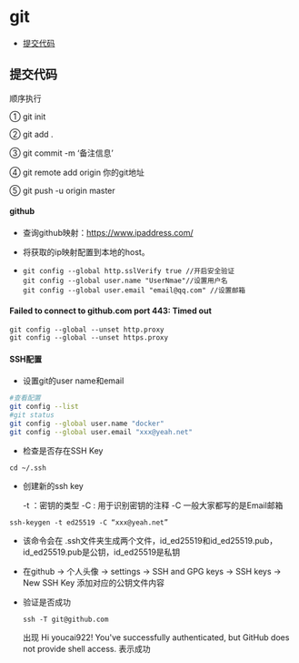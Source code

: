 # git

- [提交代码](#commit)

  

## <span id="commit">提交代码</span>

顺序执行

① git init

② git add .

③ git commit -m ‘备注信息’

④ git remote add origin  你的git地址

⑤ git push -u origin master



#### github

- 查询github映射：https://www.ipaddress.com/

- 将获取的ip映射配置到本地的host。

- ```
  git config --global http.sslVerify true //开启安全验证
  git config --global user.name "UserNmae"//设置用户名
  git config --global user.email "email@qq.com" //设置邮箱
  ```

  

#### Failed to connect to github.com port 443: Timed out

```
git config --global --unset http.proxy
git config --global --unset https.proxy
```



#### SSH配置

- 设置git的user name和email

```sh
#查看配置
git config --list
#git status
git config --global user.name "docker"
git config --global user.email "xxx@yeah.net"
```

- 检查是否存在SSH Key

```
cd ~/.ssh
```

- 创建新的ssh key

  -t ：密钥的类型
  -C : 用于识别密钥的注释
  -C 一般大家都写的是Email邮箱

```
ssh-keygen -t ed25519 -C “xxx@yeah.net”
```

- 该命令会在 .ssh文件夹生成两个文件，id_ed25519和id_ed25519.pub，id_ed25519.pub是公钥，id_ed25519是私钥

- 在github -> 个人头像 -> settings -> SSH and GPG keys -> SSH keys -> New SSH Key 添加对应的公钥文件内容

- 验证是否成功

  ```
  ssh -T git@github.com
  ```

  出现   Hi youcai922! You've successfully authenticated, but GitHub does not provide shell access.  表示成功
